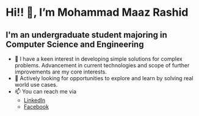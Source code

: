 # Hi!! 👋, I’m Mohammad Maaz Rashid
## I'm an undergraduate student majoring in Computer Science and Engineering 
- 🌱 I have a keen interest in developing simple solutions for complex problems. Advancement in current technologies and scope of further improvements are my core interests.
- 💞️ Actively looking for opportunities to explore and learn by solving real world use cases.
- 📫 You can reach me via 
    - [LinkedIn](https://www.linkedin.com/in/maaz99/)
    - [Facebook](https://www.facebook.com/maaz1999/)

<!---
codeholic08/codeholic08 is a ✨ special ✨ repository because its `README.md` (this file) appears on your GitHub profile.
You can click the Preview link to take a look at your changes.
--->
